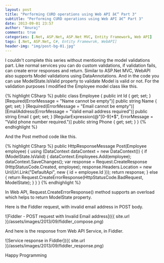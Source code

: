 ```yaml
---
layout: post
title: "Performing CURD operations using Web API â€“ Part 3"
subtitle: "Performing CURD operations using Web API â€“ Part 3"
date: 2013-09-01 23:57
author: "Anuraj"
comments: true
categories: [.Net, ASP.Net, ASP.Net MVC, Entity Framework, Web API]
tags: [.Net, ASP.Net, C#, Entity Framewrok, WebAPI]
header-img: "img/post-bg-01.jpg"
---
```

I couldn't complete this series without mentioning the model validations part. Like normal services you can do custom validations, if validation fails, can create error responses and return. Similar to ASP.Net MVC, WebAPI also supports Model validations using DataAnnotations. And in the code you can use ModelState.IsValid property to validate Model is valid or not. For the validation purposes I modified the Employee model class like this.

{% highlight CSharp %}
public class Employee
{
    public int Id { get; set; }
    [Required(ErrorMessage = "Name cannot be empty")]
    public string Name { get; set; }
    [Required(ErrorMessage = "Email cannot be empty")]
    [EmailAddress(ErrorMessage = "Valid email address required")]
    public string Email { get; set; }
    [RegularExpression(@"[0-9]*$",
        ErrorMessage = "Valid phone number required.")]
    public string Phone { get; set; }
}
{% endhighlight %}

And the Post method code like this.

{% highlight CSharp %}
public HttpResponseMessage Post(Employee employee)
{
    using (DataContext dataContext = new DataContext())
    {
        if (ModelState.IsValid)
        {
            dataContext.Employees.Add(employee);
            dataContext.SaveChanges();
            var response = Request.CreateResponse<Employee>
                (HttpStatusCode.Created, employee);
            response.Headers.Location =
                new Uri(Url.Link("DefaultApi", new { id = employee.Id }));
            return response;
        }
        else
        {
            return Request.CreateErrorResponse(HttpStatusCode.BadRequest, ModelState);
        }
    }
}
{% endhighlight %}

In Web API, Request.CreateErrorResponse() method supports an overload which helps to return ModelState property.

Here is the Fiddler request, with invalid email address in POST body.

![Fiddler - POST request with Invalid Email address]({{ site.url }}/assets/images/2013/09/fiddler_compose.png)

And here is the response from Web API Service, in Fiddler.

![Service response in Fiddler]({{ site.url }}/assets/images/2013/09/fiddler_response.png)

Happy Programming

